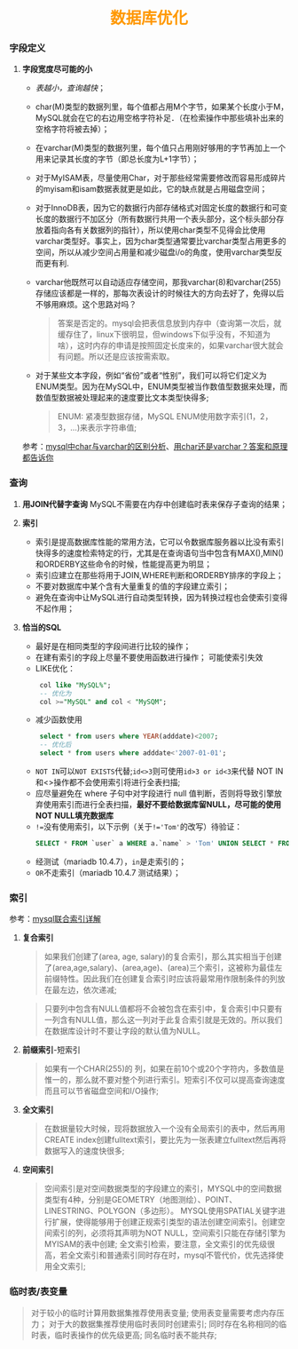 # <div style="text-align:center;color:#FF9900">数据库优化</div>


### 字段定义
1. **字段宽度尽可能的小**
   * *表越小，查询越快*；
   * char(M)类型的数据列里，每个值都占用M个字节，如果某个长度小于M，MySQL就会在它的右边用空格字符补足．（在检索操作中那些填补出来的空格字符将被去掉）；
   * 在varchar(M)类型的数据列里，每个值只占用刚好够用的字节再加上一个用来记录其长度的字节（即总长度为L+1字节）；
   * 对于MyISAM表，尽量使用Char，对于那些经常需要修改而容易形成碎片的myisam和isam数据表就更是如此，它的缺点就是占用磁盘空间；
   * 对于InnoDB表，因为它的数据行内部存储格式对固定长度的数据行和可变长度的数据行不加区分（所有数据行共用一个表头部分，这个标头部分存放着指向各有关数据列的指针），所以使用char类型不见得会比使用varchar类型好。事实上，因为char类型通常要比varchar类型占用更多的空间，所以从减少空间占用量和减少磁盘i/o的角度，使用varchar类型反而更有利.
   * varchar他既然可以自动适应存储空间，那我varchar(8)和varchar(255)存储应该都是一样的，那每次表设计的时候往大的方向去好了，免得以后不够用麻烦。这个思路对吗？
     > 答案是否定的。mysql会把表信息放到内存中（查询第一次后，就缓存住了，linux下很明显，但windows下似乎没有，不知道为啥），这时内存的申请是按照固定长度来的，如果varchar很大就会有问题。所以还是应该按需索取。

   * 对于某些文本字段，例如“省份”或者“性别”，我们可以将它们定义为ENUM类型。因为在MySQL中，ENUM类型被当作数值型数据来处理，而数值型数据被处理起来的速度要比文本类型快得多;
     > ENUM: 紧凑型数据存储，MySQL ENUM使用数字索引(1，2，3，…)来表示字符串值;

   参考：[mysql中char与varchar的区别分析][]、[用char还是varchar？答案和原理都告诉你][]


### 查询
1. **用JOIN代替字查询**
   MySQL不需要在内存中创建临时表来保存子查询的结果；

2. **索引**
   * 索引是提高数据库性能的常用方法，它可以令数据库服务器以比没有索引快得多的速度检索特定的行，尤其是在查询语句当中包含有MAX(),MIN()和ORDERBY这些命令的时候，性能提高更为明显；
   * 索引应建立在那些将用于JOIN,WHERE判断和ORDERBY排序的字段上；
   * 不要对数据库中某个含有大量重复的值的字段建立索引；
   * 避免在查询中让MySQL进行自动类型转换，因为转换过程也会使索引变得不起作用；

3. **恰当的SQL**
   * 最好是在相同类型的字段间进行比较的操作；
   * 在建有索引的字段上尽量不要使用函数进行操作；
     可能使索引失效
   * LIKE优化：
     ```SQL
      col like "MySQL%";
      -- 优化为
      col >="MySQL" and col < "MySQM";
     ```
   * 减少函数使用
     ```SQL
      select * from users where YEAR(adddate)<2007;
      -- 优化后
      select * from users where adddate<'2007-01-01';
     ```
    * `NOT IN`可以`NOT EXISTS`代替;`id<>3`则可使用`id>3 or id<3`来代替
      NOT IN和<>操作都不会使用索引将进行全表扫描;
    * 应尽量避免在 where 子句中对字段进行 null 值判断，否则将导致引擎放弃使用索引而进行全表扫描，**最好不要给数据库留NULL，尽可能的使用 NOT NULL填充数据库**
    * `!=`没有使用索引，以下示例（关于`!='Tom'`的改写）待验证：
       ```SQL
       SELECT * FROM `user` a WHERE a.`name` > 'Tom' UNION SELECT * FROM `user` a WHERE a.`name` < 'Tom';
       ```
    * 经测试（mariadb 10.4.7），`in`是走索引的；
    * `OR`不走索引（mariadb 10.4.7 测试结果）；

### 索引
参考：[mysql联合索引详解][]
1. **复合索引**
   > 如果我们创建了(area, age, salary)的复合索引，那么其实相当于创建了(area,age,salary)、(area,age)、(area)三个索引，这被称为最佳左前缀特性。因此我们在创建复合索引时应该将最常用作限制条件的列放在最左边，依次递减;

   > 只要列中包含有NULL值都将不会被包含在索引中，复合索引中只要有一列含有NULL值，那么这一列对于此复合索引就是无效的。所以我们在数据库设计时不要让字段的默认值为NULL。

2. **前缀索引**-短索引
   > 如果有一个CHAR(255)的 列，如果在前10个或20个字符内，多数值是惟一的，那么就不要对整个列进行索引。短索引不仅可以提高查询速度而且可以节省磁盘空间和I/O操作;

3. **全文索引**
   > 在数据量较大时候，现将数据放入一个没有全局索引的表中，然后再用CREATE index创建fulltext索引，要比先为一张表建立fulltext然后再将数据写入的速度快很多;

4. **空间索引**
   > 空间索引是对空间数据类型的字段建立的索引，MYSQL中的空间数据类型有4种，分别是GEOMETRY（地图测绘）、POINT、LINESTRING、POLYGON（多边形）。
   > MYSQL使用SPATIAL关键字进行扩展，使得能够用于创建正规索引类型的语法创建空间索引。创建空间索引的列，必须将其声明为NOT NULL，空间索引只能在存储引擎为MYISAM的表中创建;
   > 全文索引检索，要注意，全文索引的优先级很高，若全文索引和普通索引同时存在时，mysql不管代价，优先选择使用全文索引;

### 临时表/表变量
> 对于较小的临时计算用数据集推荐使用表变量;
> 使用表变量需要考虑内存压力；
> 对于大的数据集推荐使用临时表同时创建索引;
> 同时存在名称相同的临时表，临时表操作的优先级更高;
> 同名临时表不能共存;






[mysql中char与varchar的区别分析]:https://www.jb51.net/article/23575.htm
[用char还是varchar？答案和原理都告诉你]:https://www.jianshu.com/p/a1aa86e17bf7
[mysql联合索引详解]:https://cloud.tencent.com/developer/article/1030117 "关键词：索引的最左匹配特性、范围查询中应用"
[Mysql前缀索引长度确定方法]:https://www.jianshu.com/p/89388af13ef3
